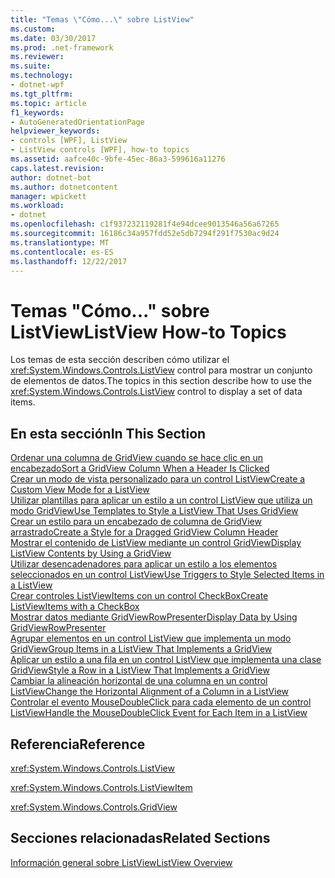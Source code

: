 ```yaml
---
title: "Temas \"Cómo...\" sobre ListView"
ms.custom: 
ms.date: 03/30/2017
ms.prod: .net-framework
ms.reviewer: 
ms.suite: 
ms.technology:
- dotnet-wpf
ms.tgt_pltfrm: 
ms.topic: article
f1_keywords:
- AutoGeneratedOrientationPage
helpviewer_keywords:
- controls [WPF], ListView
- ListView controls [WPF], how-to topics
ms.assetid: aafce40c-9bfe-45ec-86a3-599616a11276
caps.latest.revision: 
author: dotnet-bot
ms.author: dotnetcontent
manager: wpickett
ms.workload:
- dotnet
ms.openlocfilehash: c1f937232119281f4e94dcee9013546a56a67265
ms.sourcegitcommit: 16186c34a957fdd52e5db7294f291f7530ac9d24
ms.translationtype: MT
ms.contentlocale: es-ES
ms.lasthandoff: 12/22/2017
---
```

# <a name="listview-how-to-topics"></a><span data-ttu-id="e198f-102">Temas "Cómo..." sobre ListView</span><span class="sxs-lookup"><span data-stu-id="e198f-102">ListView How-to Topics</span></span>
<span data-ttu-id="e198f-103">Los temas de esta sección describen cómo utilizar el <xref:System.Windows.Controls.ListView> control para mostrar un conjunto de elementos de datos.</span><span class="sxs-lookup"><span data-stu-id="e198f-103">The topics in this section describe how to use the <xref:System.Windows.Controls.ListView> control to display a set of data items.</span></span>  
  
## <a name="in-this-section"></a><span data-ttu-id="e198f-104">En esta sección</span><span class="sxs-lookup"><span data-stu-id="e198f-104">In This Section</span></span>  
 [<span data-ttu-id="e198f-105">Ordenar una columna de GridView cuando se hace clic en un encabezado</span><span class="sxs-lookup"><span data-stu-id="e198f-105">Sort a GridView Column When a Header Is Clicked</span></span>](../../../../docs/framework/wpf/controls/how-to-sort-a-gridview-column-when-a-header-is-clicked.md)  
 [<span data-ttu-id="e198f-106">Crear un modo de vista personalizado para un control ListView</span><span class="sxs-lookup"><span data-stu-id="e198f-106">Create a Custom View Mode for a ListView</span></span>](../../../../docs/framework/wpf/controls/how-to-create-a-custom-view-mode-for-a-listview.md)  
 [<span data-ttu-id="e198f-107">Utilizar plantillas para aplicar un estilo a un control ListView que utiliza un modo GridView</span><span class="sxs-lookup"><span data-stu-id="e198f-107">Use Templates to Style a ListView That Uses GridView</span></span>](../../../../docs/framework/wpf/controls/how-to-use-templates-to-style-a-listview-that-uses-gridview.md)  
 [<span data-ttu-id="e198f-108">Crear un estilo para un encabezado de columna de GridView arrastrado</span><span class="sxs-lookup"><span data-stu-id="e198f-108">Create a Style for a Dragged GridView Column Header</span></span>](../../../../docs/framework/wpf/controls/how-to-create-a-style-for-a-dragged-gridview-column-header.md)  
 [<span data-ttu-id="e198f-109">Mostrar el contenido de ListView mediante un control GridView</span><span class="sxs-lookup"><span data-stu-id="e198f-109">Display ListView Contents by Using a GridView</span></span>](../../../../docs/framework/wpf/controls/how-to-display-listview-contents-by-using-a-gridview.md)  
 [<span data-ttu-id="e198f-110">Utilizar desencadenadores para aplicar un estilo a los elementos seleccionados en un control ListView</span><span class="sxs-lookup"><span data-stu-id="e198f-110">Use Triggers to Style Selected Items in a ListView</span></span>](../../../../docs/framework/wpf/controls/how-to-use-triggers-to-style-selected-items-in-a-listview.md)  
 [<span data-ttu-id="e198f-111">Crear controles ListViewItems con un control CheckBox</span><span class="sxs-lookup"><span data-stu-id="e198f-111">Create ListViewItems with a CheckBox</span></span>](../../../../docs/framework/wpf/controls/how-to-create-listviewitems-with-a-checkbox.md)  
 [<span data-ttu-id="e198f-112">Mostrar datos mediante GridViewRowPresenter</span><span class="sxs-lookup"><span data-stu-id="e198f-112">Display Data by Using GridViewRowPresenter</span></span>](../../../../docs/framework/wpf/controls/how-to-display-data-by-using-gridviewrowpresenter.md)  
 [<span data-ttu-id="e198f-113">Agrupar elementos en un control ListView que implementa un modo GridView</span><span class="sxs-lookup"><span data-stu-id="e198f-113">Group Items in a ListView That Implements a GridView</span></span>](../../../../docs/framework/wpf/controls/how-to-group-items-in-a-listview-that-implements-a-gridview.md)  
 [<span data-ttu-id="e198f-114">Aplicar un estilo a una fila en un control ListView que implementa una clase GridView</span><span class="sxs-lookup"><span data-stu-id="e198f-114">Style a Row in a ListView That Implements a GridView</span></span>](../../../../docs/framework/wpf/controls/how-to-style-a-row-in-a-listview-that-implements-a-gridview.md)  
 [<span data-ttu-id="e198f-115">Cambiar la alineación horizontal de una columna en un control ListView</span><span class="sxs-lookup"><span data-stu-id="e198f-115">Change the Horizontal Alignment of a Column in a ListView</span></span>](../../../../docs/framework/wpf/controls/how-to-change-the-horizontal-alignment-of-a-column-in-a-listview.md)  
 [<span data-ttu-id="e198f-116">Controlar el evento MouseDoubleClick para cada elemento de un control ListView</span><span class="sxs-lookup"><span data-stu-id="e198f-116">Handle the MouseDoubleClick Event for Each Item in a ListView</span></span>](../../../../docs/framework/wpf/controls/how-to-handle-the-mousedoubleclick-event-for-each-item-in-a-listview.md)  
  
## <a name="reference"></a><span data-ttu-id="e198f-117">Referencia</span><span class="sxs-lookup"><span data-stu-id="e198f-117">Reference</span></span>  
 <xref:System.Windows.Controls.ListView>  
  
 <xref:System.Windows.Controls.ListViewItem>  
  
 <xref:System.Windows.Controls.GridView>  
  
## <a name="related-sections"></a><span data-ttu-id="e198f-118">Secciones relacionadas</span><span class="sxs-lookup"><span data-stu-id="e198f-118">Related Sections</span></span>  
 [<span data-ttu-id="e198f-119">Información general sobre ListView</span><span class="sxs-lookup"><span data-stu-id="e198f-119">ListView Overview</span></span>](../../../../docs/framework/wpf/controls/listview-overview.md)
